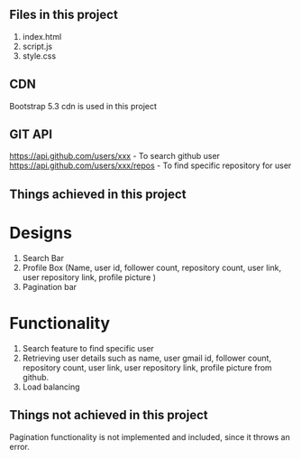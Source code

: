 ## Files in this project ##
1. index.html
2. script.js
3. style.css

## CDN ##
Bootstrap 5.3 cdn is used in this project

## GIT API ##

https://api.github.com/users/xxx - To search github user
https://api.github.com/users/xxx/repos - To find specific repository for user

## Things achieved in this project ##

# Designs #
1. Search Bar
2. Profile Box (Name, user id, follower count, repository count, user link, user repository link, profile picture )
3. Pagination bar

# Functionality #
1. Search feature to find specific user
2. Retrieving user details such as name, user gmail id, follower count, repository count, user link, user repository link, profile picture from github.
3. Load balancing

## Things not achieved in this project ##

Pagination functionality is not implemented and included, since it throws an error.